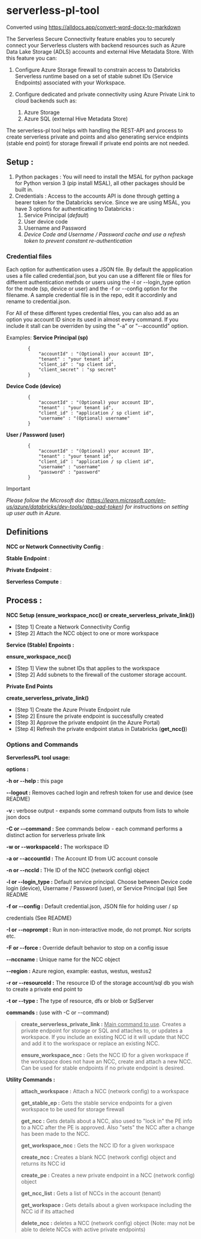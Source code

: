 # serverless-pl-tool

Converted using https://alldocs.app/convert-word-docx-to-markdown

The Serverless Secure Connectivity feature enables you to securely connect your
Serverless clusters with backend resources such as Azure Data Lake Storage (ADLS)
accounts and external Hive Metadata Store.
With this feature you can:

1. Configure Azure Storage firewall to constrain access to Databricks Serverless
runtime based on a set of stable subnet IDs (Service Endpoints) associated
with your Workspace.
2. Configure dedicated and private connectivity using Azure Private Link to
cloud backends such as:

    1. Azure Storage
    2. Azure SQL (external Hive Metadata Store)

The serverless-pl tool helps with handling the REST-API and process to create serverless private and points and also generating service endpints (stable end point) for storage firewall if private end points are not needed. 

##  Setup : 
1. Python packages : You will need to install the MSAL for python package for Python version 3 (pip install MSAL), all other packages should be built in. 
2. Credentials : Access to the accounts API is done through getting a bearer token for the Databricks service. Since we are using MSAL, you have 3 options for authenticating to Databricks : 
   1. Service Principal (*default*)
   2. User device code 
   3. Username and Password
   4. *Device Code and Username / Password cache and use a refresh token to prevent constant re-authentication*
   
### Credential files
Each option for authentication uses a JSON file. By default the appplication uses a file called credential.json, but you can use a different file or files for different authentication methds or users using the -l or --login_type option for the mode (sp, device or user) and the -f or --config option for the filename. A sample credential file is in the repo, edit it accordinly and rename to credential.json. 

For All of these different types credential files, you can also add as an option you account ID since its used in almost every command. If you include it stall can be overriden by using the "-a" or "--accountId" option.


Examples: 
__Service Principal (sp)__

            {
                "accountId" : "(Optional) your account ID",
                "tenant" : "your tenant id",
                "client_id" : "sp client id",
                "client_secret" : "sp secret"
            }
__Device Code (device)__

            {
                "accountId" : "(Optional) your account ID",
                "tenant" : "your tenant id",
                "client_id" : "application / sp client id",
                "username" : "(Optional) username"
            }
            
__User / Password (user)__

            {
                "accountId" : "(Optional) your account ID",
                "tenant" : "your tenant id",
                "client_id" : "application / sp client id",
                "username" : "username"
                "password" : "password"
            }

> [!IMPORTANT]
> *Please follow the Microsoft doc (https://learn.microsoft.com/en-us/azure/databricks/dev-tools/app-aad-token) for instructions on setting up user auth in Azure.*

## Definitions 
__NCC or Network Connectivity Config__ : 

__Stable Endpoint__ :

__Private Endpoint__ : 

__Serverless Compute__ : 

## Process : 

__NCC Setup (ensure_workspace_ncc() or create_serverless_private_link())__

- [Step 1] Create a Network Connectivity Config
- [Step 2] Attach the NCC object to one or more workspace
   
__Service (Stable) Enpoints :__ 

__ensure_workspace_ncc()__
- [Step 1] View the subnet IDs that applies to the workspace
- [Step 2] Add subnets to the firewall of the customer storage account.
   
__Private End Points__

__create_serverless_private_link()__ 
- [Step 1] Create the Azure Private Endpoint rule
- [Step 2] Ensure the private endpoint is successfully created
- [Step 3] Approve the private endpoint (in the Azure Portal)
- [Step 4] Refresh the private endpoint status in Databricks (__get_ncc()__)

### Options and Commands
__ServerlessPL tool usage:__
          
__options :__

__-h or --help :__ this page

__--logout :__ Removes cached login and refresh token for use and device (see README)

__-v :__ verbose output - expands some command outputs from lists to whole json docs

__-C or --command :__ See commands below - each command performs a distinct action for serverless private link

__-w or --workspaceId :__ The workspace ID

__-a or --accountId :__ The Account ID from UC account console

__-n or --nccId :__ THe ID of the NCC (network config) object

__-l or --login_type :__ Default service principal. Choose between Device code login (device), Username / Password (user), or Service Principal (sp) See README

__-f or --config :__ Default credential.json, JSON file for holding user / sp

credentials (See README)

__-I or --noprompt :__ Run in non-interactive mode, do not prompt. Nor scripts etc.

__-F or --force :__ Override default behavior to stop on a config issue

__--nccname :__ Unique name for the NCC object

__--region :__ Azure region, example: eastus, westus, westus2

__-r or --resourceId :__ The resource ID of the storage account/sql db you wish to create a private end point to

__-t or --type :__ The type of resource, dfs or blob or SqlServer

__commands :__ (use with -C or --command)

>__create_serverless_private_link :__ <u>Main command to use</u>. Creates
a private endpoint for storage or SQL and attaches to, or updates a workspace. If you include an existing NCC id it will update that NCC and add it to the workspace or replace an existing NCC.
>
>__ensure_workspace_ncc :__ Gets the NCC ID for a given workspace if the workspace does not have an NCC, create and attach a new NCC. Can be used for stable endpoints if no private endpoint is desired.

__Utility Commands :__

>__attach_workspace :__ Attach a NCC (network config) to a workspace
>
>__get_stable_ep :__ Gets the stable service endpoints for a given workspace to be used for storage firewall
>
>__get_ncc :__ Gets details about a NCC, also used to "lock in" the PE
info to a NCC after the PE is approved. Also "sets" the NCC after a change has been made to the NCC. 
>
>__get_workspace_ncc :__ Gets the NCC ID for a given workspace
>
>__create_ncc :__ Creates a blank NCC (network config) object and returns its NCC id
>
>__create_pe :__ Creates a new private endpoint in a NCC (network config)
object
>
>__get_ncc_list :__ Gets a list of NCCs in the account (tenant)
>
>__get_workspace :__ Gets details about a given workspace including the NCC id if its attached
>
>__delete_ncc :__ deletes a NCC (network config) object (Note: may not be able to delete NCCs with active private endpoints)

